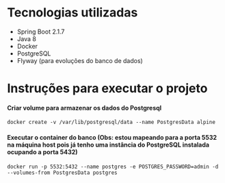 # Tecnologias utilizadas
* Spring Boot 2.1.7
* Java 8
* Docker
* PostgreSQL
* Flyway (para evoluções do banco de dados)

# Instruções para executar o projeto

#### Criar volume para armazenar os dados do Postgresql
`docker create -v /var/lib/postgresql/data --name PostgresData alpine`

#### Executar o container do banco (Obs: estou mapeando para a porta 5532 na máquina host pois já tenho uma instância do PostgreSQL instalada ocupando a porta 5432)
`docker run -p 5532:5432 --name postgres -e POSTGRES_PASSWORD=admin -d --volumes-from PostgresData postgres`

